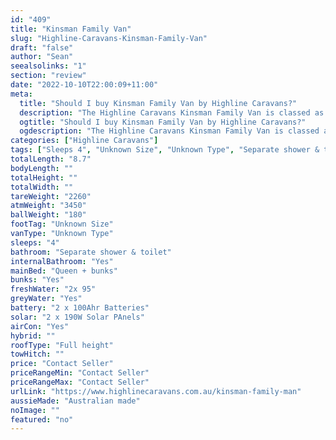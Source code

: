 ```yaml
---
id: "409"
title: "Kinsman Family Van"
slug: "Highline-Caravans-Kinsman-Family-Van"
draft: "false"
author: "Sean"
seealsolinks: "1"
section: "review"
date: "2022-10-10T22:00:09+11:00"
meta:
  title: "Should I buy Kinsman Family Van by Highline Caravans?"
  description: "The Highline Caravans Kinsman Family Van is classed as Unknown Type, and sleeps 4 people. It is Australian made and comes in at Unknown Size. It generally has Separate shower & toilet."
  ogtitle: "Should I buy Kinsman Family Van by Highline Caravans?"
  ogdescription: "The Highline Caravans Kinsman Family Van is classed as Unknown Type, and sleeps 4 people. It is Australian made and comes in at Unknown Size. It generally has Separate shower & toilet."
categories: ["Highline Caravans"]
tags: ["Sleeps 4", "Unknown Size", "Unknown Type", "Separate shower & toilet", "Full height", "Price Unknown", "Australian made"]
totalLength: "8.7"
bodyLength: ""
totalHeight: ""
totalWidth: ""
tareWeight: "2260"
atmWeight: "3450"
ballWeight: "180"
footTag: "Unknown Size"
vanType: "Unknown Type"
sleeps: "4"
bathroom: "Separate shower & toilet"
internalBathroom: "Yes"
mainBed: "Queen + bunks"
bunks: "Yes"
freshWater: "2x 95"
greyWater: "Yes"
battery: "2 x 100Ahr Batteries"
solar: "2 x 190W Solar PAnels"
airCon: "Yes"
hybrid: ""
roofType: "Full height"
towHitch: ""
price: "Contact Seller"
priceRangeMin: "Contact Seller"
priceRangeMax: "Contact Seller"
urlLink: "https://www.highlinecaravans.com.au/kinsman-family-man"
aussieMade: "Australian made"
noImage: ""
featured: "no"
---
```

